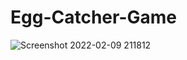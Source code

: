 # Egg-Catcher-Game

![Screenshot 2022-02-09 211812](https://user-images.githubusercontent.com/86012289/153240454-1adacf9c-7967-4a90-b123-d3d2ed1228a1.png)
